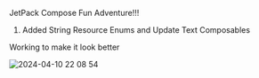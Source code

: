 JetPack Compose Fun Adventure!!!

1. Added String Resource Enums and Update Text Composables


Working to make it look better

![2024-04-10 22 08 54](https://github.com/priya006/PizzaApp/assets/16076524/a7bff4a0-fd83-4bdc-8e52-e98d71103855)
